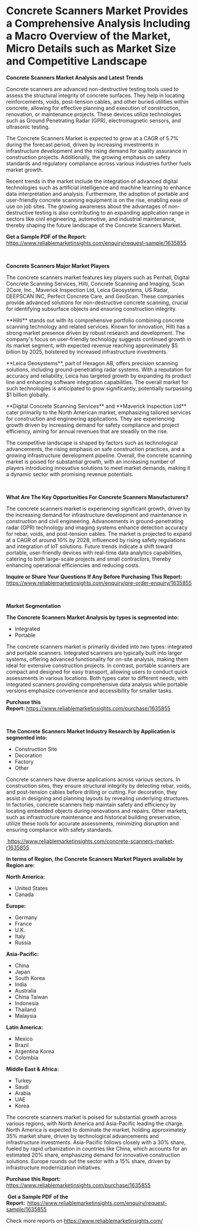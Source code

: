 <p><h1>Concrete Scanners Market Provides a Comprehensive Analysis Including a Macro Overview of the Market, Micro Details such as Market Size and Competitive Landscape</h1></p><p><strong>Concrete Scanners Market Analysis and Latest Trends</strong></p>
<p><p>Concrete scanners are advanced non-destructive testing tools used to assess the structural integrity of concrete surfaces. They help in locating reinforcements, voids, post-tension cables, and other buried utilities within concrete, allowing for effective planning and execution of construction, renovation, or maintenance projects. These devices utilize technologies such as Ground Penetrating Radar (GPR), electromagnetic sensors, and ultrasonic testing.</p><p>The Concrete Scanners Market is expected to grow at a CAGR of 5.7% during the forecast period, driven by increasing investments in infrastructure development and the rising demand for quality assurance in construction projects. Additionally, the growing emphasis on safety standards and regulatory compliance across various industries further fuels market growth. </p><p>Recent trends in the market include the integration of advanced digital technologies such as artificial intelligence and machine learning to enhance data interpretation and analysis. Furthermore, the adoption of portable and user-friendly concrete scanning equipment is on the rise, enabling ease of use on job sites. The growing awareness about the advantages of non-destructive testing is also contributing to an expanding application range in sectors like civil engineering, automotive, and industrial maintenance, thereby shaping the future landscape of the Concrete Scanners Market.</p></p>
<p><strong>Get a Sample PDF of the Report:&nbsp;</strong> <a href="https://www.reliablemarketinsights.com/enquiry/request-sample/1635855?utm_campaign=2728&utm_medium=2&utm_source=Github&utm_content=ia&utm_term=08042025&utm_id=concrete-scanners">https://www.reliablemarketinsights.com/enquiry/request-sample/1635855</a></p>
<p>&nbsp;</p>
<p><strong>Concrete Scanners Major Market Players</strong></p>
<p><p>The concrete scanners market features key players such as Penhall, Digital Concrete Scanning Services, Hilti, Concrete Scanning and Imaging, Scan 2Core, Inc., Maverick Inspection Ltd, Leica Geosystems, US Radar, DEEPSCAN INC, Perfect Concrete Care, and GeoScan. These companies provide advanced solutions for non-destructive concrete scanning, crucial for identifying subsurface objects and ensuring construction integrity.</p><p>**Hilti** stands out with its comprehensive portfolio combining concrete scanning technology and related services. Known for innovation, Hilti has a strong market presence driven by robust research and development. The company's focus on user-friendly technology suggests continued growth in its market segment, with expected revenue reaching approximately $5 billion by 2025, bolstered by increased infrastructure investments.</p><p>**Leica Geosystems**, part of Hexagon AB, offers precision scanning solutions, including ground-penetrating radar systems. With a reputation for accuracy and reliability, Leica has targeted growth by expanding its product line and enhancing software integration capabilities. The overall market for such technologies is anticipated to grow significantly, potentially surpassing $1 billion globally.</p><p>**Digital Concrete Scanning Services** and **Maverick Inspection Ltd** cater primarily to the North American market, emphasizing tailored services for construction and engineering applications. They are experiencing growth driven by increasing demand for safety compliance and project efficiency, aiming for annual revenues that are steadily on the rise.</p><p>The competitive landscape is shaped by factors such as technological advancements, the rising emphasis on safe construction practices, and a growing infrastructure development pipeline. Overall, the concrete scanning market is poised for substantial growth, with an increasing number of players introducing innovative solutions to meet market demands, making it a dynamic sector with promising revenue potentials.</p></p>
<p>&nbsp;</p>
<p><strong>What Are The Key Opportunities For Concrete Scanners Manufacturers?</strong></p>
<p><p>The concrete scanners market is experiencing significant growth, driven by the increasing demand for infrastructure development and maintenance in construction and civil engineering. Advancements in ground-penetrating radar (GPR) technology and imaging systems enhance detection accuracy for rebar, voids, and post-tension cables. The market is projected to expand at a CAGR of around 10% by 2028, influenced by rising safety regulations and integration of IoT solutions. Future trends indicate a shift toward portable, user-friendly devices with real-time data analytics capabilities, catering to both large-scale projects and small contractors, thereby enhancing operational efficiencies and reducing costs.</p></p>
<p><strong>Inquire or Share Your Questions If Any Before Purchasing This Report:</strong> <a href="https://www.reliablemarketinsights.com/enquiry/pre-order-enquiry/1635855?utm_campaign=2728&utm_medium=2&utm_source=Github&utm_content=ia&utm_term=08042025&utm_id=concrete-scanners">https://www.reliablemarketinsights.com/enquiry/pre-order-enquiry/1635855</a></p>
<p>&nbsp;</p>
<p><strong>Market Segmentation</strong></p>
<p><strong>The Concrete Scanners Market Analysis by types is segmented into:</strong></p>
<p><ul><li>Integrated</li><li>Portable</li></ul></p>
<p><p>The concrete scanners market is primarily divided into two types: integrated and portable scanners. Integrated scanners are typically built into larger systems, offering advanced functionality for on-site analysis, making them ideal for extensive construction projects. In contrast, portable scanners are compact and designed for easy transport, allowing users to conduct quick assessments in various locations. Both types cater to different needs, with integrated scanners providing comprehensive data analysis while portable versions emphasize convenience and accessibility for smaller tasks.</p></p>
<p><strong>Purchase this Report:&nbsp;</strong><a href="https://www.reliablemarketinsights.com/purchase/1635855?utm_campaign=2728&utm_medium=2&utm_source=Github&utm_content=ia&utm_term=08042025&utm_id=concrete-scanners">https://www.reliablemarketinsights.com/purchase/1635855</a></p>
<p>&nbsp;</p>
<p><strong>The Concrete Scanners Market Industry Research by Application is segmented into:</strong></p>
<p><ul><li>Construction Site</li><li>Decoration</li><li>Factory</li><li>Other</li></ul></p>
<p><p>Concrete scanners have diverse applications across various sectors. In construction sites, they ensure structural integrity by detecting rebar, voids, and post-tension cables before drilling or cutting. For decoration, they assist in designing and planning layouts by revealing underlying structures. In factories, concrete scanners help maintain safety and efficiency by locating embedded objects during renovations and repairs. Other markets, such as infrastructure maintenance and historical building preservation, utilize these tools for accurate assessments, minimizing disruption and ensuring compliance with safety standards.</p></p>
<p><a href="https://www.reliablemarketinsights.com/concrete-scanners-market-r1635855?utm_campaign=2728&utm_medium=2&utm_source=Github&utm_content=ia&utm_term=08042025&utm_id=concrete-scanners">&nbsp;https://www.reliablemarketinsights.com/concrete-scanners-market-r1635855</a></p>
<p><strong>In terms of Region, the Concrete Scanners Market Players available by Region are:</strong></p>
<p>
    <p> <strong> North America: </strong>
        <ul>
            <li>United States</li>
            <li>Canada</li>
        </ul>
        </p> 
    <p> <strong> Europe: </strong>
        <ul>
            <li>Germany</li>
            <li>France</li>
            <li>U.K.</li>
            <li>Italy</li>
            <li>Russia</li>
        </ul>
        </p> 
    <p> <strong> Asia-Pacific: </strong>
        <ul>
            <li>China</li>
            <li>Japan</li>
            <li>South Korea</li>
            <li>India</li>
            <li>Australia</li>
            <li>China Taiwan</li>
            <li>Indonesia</li>
            <li>Thailand</li>
            <li>Malaysia</li>
        </ul>
        </p> 
    <p> <strong> Latin America: </strong>
        <ul>
            <li>Mexico</li>
            <li>Brazil</li>
            <li>Argentina Korea</li>
            <li>Colombia</li>
        </ul>
        </p> 
    <p> <strong> Middle East & Africa: </strong>
        <ul>
            <li>Turkey</li>
            <li>Saudi</li>
            <li>Arabia</li>
            <li>UAE</li>
            <li>Korea</li>
        </ul>
    </p>
    </p>
<p><p>The concrete scanners market is poised for substantial growth across various regions, with North America and Asia-Pacific leading the charge. North America is expected to dominate the market, holding approximately 35% market share, driven by technological advancements and infrastructure investments. Asia-Pacific follows closely with a 30% share, fueled by rapid urbanization in countries like China, which accounts for an estimated 20% share, emphasizing demand for innovative construction solutions. Europe rounds out the sector with a 15% share, driven by infrastructure modernization initiatives.</p></p>
<p><strong>Purchase this Report: </strong><a href="https://www.reliablemarketinsights.com/purchase/1635855?utm_campaign=2728&utm_medium=2&utm_source=Github&utm_content=ia&utm_term=08042025&utm_id=concrete-scanners">https://www.reliablemarketinsights.com/purchase/1635855</a></p>
<p>&nbsp;<strong>Get a Sample PDF of the Report:&nbsp;&nbsp;</strong><a href="https://www.reliablemarketinsights.com/enquiry/request-sample/1635855?utm_campaign=2728&utm_medium=2&utm_source=Github&utm_content=ia&utm_term=08042025&utm_id=concrete-scanners">https://www.reliablemarketinsights.com/enquiry/request-sample/1635855</a></p>
<p><strong></strong></p>
<p>Check more reports on <a href="https://www.reliablemarketinsights.com/?utm_campaign=2728&utm_medium=2&utm_source=Github&utm_content=ia&utm_term=08042025&utm_id=concrete-scanners">https://www.reliablemarketinsights.com/</a></p>